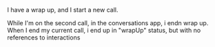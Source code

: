 I have a wrap up, and I start a new call. 


While I'm on the second call, in the conversations app, i endn wrap up. When I end my current call, i end up in "wrapUp" status, but  with no references to interactions